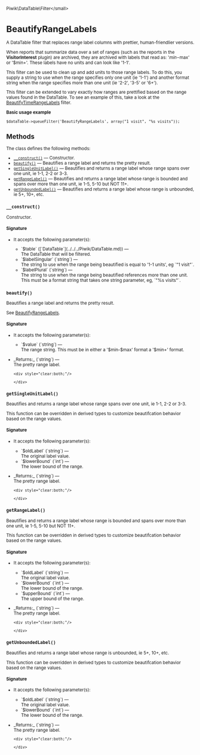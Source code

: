 <small>Piwik\DataTable\Filter\</small>

BeautifyRangeLabels
===================

A DataTable filter that replaces range label columns with prettier, human-friendlier versions.

When reports that summarize data over a set of ranges (such as the
reports in the **VisitorInterest** plugin) are archived, they are
archived with labels that read as: '$min-$max' or '$min+'. These labels
have no units and can look like '1-1'.

This filter can be used to clean up and add units to those range labels. To
do this, you supply a string to use when the range specifies only
one unit (ie '1-1') and another format string when the range specifies
more than one unit (ie '2-2', '3-5' or '6+').

This filter can be extended to vary exactly how ranges are prettified based
on the range values found in the DataTable. To see an example of this,
take a look at the [BeautifyTimeRangeLabels](/api-reference/Piwik/DataTable/Filter/BeautifyTimeRangeLabels) filter.

**Basic usage example**

    $dataTable->queueFilter('BeautifyRangeLabels', array("1 visit", "%s visits"));

Methods
-------

The class defines the following methods:

- [`__construct()`](#__construct) &mdash; Constructor.
- [`beautify()`](#beautify) &mdash; Beautifies a range label and returns the pretty result.
- [`getSingleUnitLabel()`](#getsingleunitlabel) &mdash; Beautifies and returns a range label whose range spans over one unit, ie 1-1, 2-2 or 3-3.
- [`getRangeLabel()`](#getrangelabel) &mdash; Beautifies and returns a range label whose range is bounded and spans over more than one unit, ie 1-5, 5-10 but NOT 11+.
- [`getUnboundedLabel()`](#getunboundedlabel) &mdash; Beautifies and returns a range label whose range is unbounded, ie 5+, 10+, etc.

<a name="__construct" id="__construct"></a>
<a name="__construct" id="__construct"></a>
### `__construct()` 
Constructor.

#### Signature

-  It accepts the following parameter(s):

   <ul>
   <li>
      <div markdown="1" class="parameter">
      `$table` ([`DataTable`](../../../Piwik/DataTable.md)) &mdash;

      <div markdown="1" class="param-desc"> The DataTable that will be filtered.</div>

      <div style="clear:both;"/>

      </div>
   </li>
   <li>
      <div markdown="1" class="parameter">
      `$labelSingular` (`string`) &mdash;

      <div markdown="1" class="param-desc"> The string to use when the range being beautified is equal to '1-1 units', eg `"1 visit"`.</div>

      <div style="clear:both;"/>

      </div>
   </li>
   <li>
      <div markdown="1" class="parameter">
      `$labelPlural` (`string`) &mdash;

      <div markdown="1" class="param-desc"> The string to use when the range being beautified references more than one unit. This must be a format string that takes one string parameter, eg, `"%s visits"`.</div>

      <div style="clear:both;"/>

      </div>
   </li>
   </ul>

<a name="beautify" id="beautify"></a>
<a name="beautify" id="beautify"></a>
### `beautify()` 
Beautifies a range label and returns the pretty result.

See [BeautifyRangeLabels](/api-reference/Piwik/DataTable/Filter/BeautifyRangeLabels).

#### Signature

-  It accepts the following parameter(s):

   <ul>
   <li>
      <div markdown="1" class="parameter">
      `$value` (`string`) &mdash;

      <div markdown="1" class="param-desc"> The range string. This must be in either a '$min-$max' format a '$min+' format.</div>

      <div style="clear:both;"/>

      </div>
   </li>
   </ul>

<ul>
  <li>
    <div markdown="1" class="parameter">
    _Returns:_  (`string`) &mdash;
    <div markdown="1" class="param-desc">The pretty range label.</div>

    <div style="clear:both;"/>

    </div>
  </li>
</ul>

<a name="getsingleunitlabel" id="getsingleunitlabel"></a>
<a name="getSingleUnitLabel" id="getSingleUnitLabel"></a>
### `getSingleUnitLabel()` 
Beautifies and returns a range label whose range spans over one unit, ie 1-1, 2-2 or 3-3.

This function can be overridden in derived types to customize beautifcation
behavior based on the range values.

#### Signature

-  It accepts the following parameter(s):

   <ul>
   <li>
      <div markdown="1" class="parameter">
      `$oldLabel` (`string`) &mdash;

      <div markdown="1" class="param-desc"> The original label value.</div>

      <div style="clear:both;"/>

      </div>
   </li>
   <li>
      <div markdown="1" class="parameter">
      `$lowerBound` (`int`) &mdash;

      <div markdown="1" class="param-desc"> The lower bound of the range.</div>

      <div style="clear:both;"/>

      </div>
   </li>
   </ul>

<ul>
  <li>
    <div markdown="1" class="parameter">
    _Returns:_  (`string`) &mdash;
    <div markdown="1" class="param-desc">The pretty range label.</div>

    <div style="clear:both;"/>

    </div>
  </li>
</ul>

<a name="getrangelabel" id="getrangelabel"></a>
<a name="getRangeLabel" id="getRangeLabel"></a>
### `getRangeLabel()` 
Beautifies and returns a range label whose range is bounded and spans over more than one unit, ie 1-5, 5-10 but NOT 11+.

This function can be overridden in derived types to customize beautifcation
behavior based on the range values.

#### Signature

-  It accepts the following parameter(s):

   <ul>
   <li>
      <div markdown="1" class="parameter">
      `$oldLabel` (`string`) &mdash;

      <div markdown="1" class="param-desc"> The original label value.</div>

      <div style="clear:both;"/>

      </div>
   </li>
   <li>
      <div markdown="1" class="parameter">
      `$lowerBound` (`int`) &mdash;

      <div markdown="1" class="param-desc"> The lower bound of the range.</div>

      <div style="clear:both;"/>

      </div>
   </li>
   <li>
      <div markdown="1" class="parameter">
      `$upperBound` (`int`) &mdash;

      <div markdown="1" class="param-desc"> The upper bound of the range.</div>

      <div style="clear:both;"/>

      </div>
   </li>
   </ul>

<ul>
  <li>
    <div markdown="1" class="parameter">
    _Returns:_  (`string`) &mdash;
    <div markdown="1" class="param-desc">The pretty range label.</div>

    <div style="clear:both;"/>

    </div>
  </li>
</ul>

<a name="getunboundedlabel" id="getunboundedlabel"></a>
<a name="getUnboundedLabel" id="getUnboundedLabel"></a>
### `getUnboundedLabel()` 
Beautifies and returns a range label whose range is unbounded, ie 5+, 10+, etc.

This function can be overridden in derived types to customize beautifcation
behavior based on the range values.

#### Signature

-  It accepts the following parameter(s):

   <ul>
   <li>
      <div markdown="1" class="parameter">
      `$oldLabel` (`string`) &mdash;

      <div markdown="1" class="param-desc"> The original label value.</div>

      <div style="clear:both;"/>

      </div>
   </li>
   <li>
      <div markdown="1" class="parameter">
      `$lowerBound` (`int`) &mdash;

      <div markdown="1" class="param-desc"> The lower bound of the range.</div>

      <div style="clear:both;"/>

      </div>
   </li>
   </ul>

<ul>
  <li>
    <div markdown="1" class="parameter">
    _Returns:_  (`string`) &mdash;
    <div markdown="1" class="param-desc">The pretty range label.</div>

    <div style="clear:both;"/>

    </div>
  </li>
</ul>

